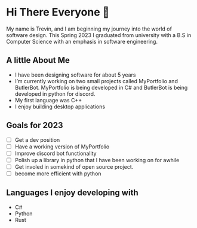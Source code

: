 # Hi There Everyone 👋
My name is Trevin, and I am beginning my journey into the world of software design. This Spring 2023 I graduated from university with a B.S in Computer Science with an emphasis in software engineering.

## A little About Me
- I have been designing software for about 5 years 
- I’m currently working on two small projects called MyPortfolio and ButlerBot. MyPortfolio is being developed in C# and ButlerBot is being developed in python for discord.
- My first language was C++
- I enjoy building desktop applications

## Goals for 2023
- [ ] Get a dev position
- [ ] Have a working version of MyPortfolio 
- [ ] Improve discord bot functionality
- [ ] Polish up a library in python that I have been working on for awhile
- [ ] Get involed in somekind of open source project.
- [ ] become more efficient with python

## Languages I enjoy developing with
- C#
- Python
- Rust
